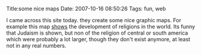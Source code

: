 Title:some nice maps
Date: 2007-10-16 08:50:26
Tags: fun, web

I came across this site today. they create some nice graphic maps. For example
this map [shows](http://http://www.mapsofwar.com/ind/history-of-religion.html)
the development of religions in the world. Its funny that Judaism is shown,
but non of the religion of central or south america which were probably a lot
larger, though they don't exist anymore, at least not in any real numbers.


